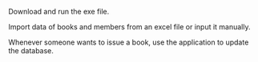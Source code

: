 Download and run the exe file.

Import data of books and members from an excel file or input it manually. 

Whenever someone wants to issue a book, use the application to update the database. 
